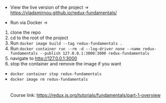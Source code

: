 - View the live version of the project -> https://vladsmirnou.github.io/redux-fundamentals/

- Run via Docker ->
1) clone the repo
2) cd to the root of the project
3) Run ```docker image build --tag redux-fundamentals .```
4) Run ```docker container run --rm -d --log-driver none --name redux-fundamentals --publish 127.0.0.1:3000:3000 redux-fundamentals```
5) navigate to http://127.0.0.1:3000
6) stop the container and remove the image if you want
  - ```docker container stop redux-fundamentals```
  - ```docker image rm redux-fundamentals```
\
\
\
Course link: https://redux.js.org/tutorials/fundamentals/part-1-overview